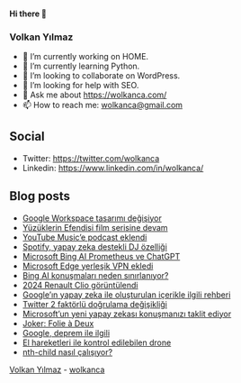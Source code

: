 #### Hi there 👋

### Volkan Yılmaz

- 🔭 I’m currently working on HOME.
- 🌱 I’m currently learning Python.
- 👯 I’m looking to collaborate on WordPress.
- 🤔 I’m looking for help with SEO.
- 💬 Ask me about https://wolkanca.com/
- 📫 How to reach me: wolkanca@gmail.com

## Social
- Twitter: https://twitter.com/wolkanca
- Linkedin: https://www.linkedin.com/in/wolkanca/



## Blog posts
<!-- BLOG-POST-LIST:START -->
- [Google Workspace tasarımı değişiyor](https://wolkanca.com/google-workspace-tasarimi-degisiyor/)
- [Yüzüklerin Efendisi film serisine devam](https://wolkanca.com/yuzuklerin-efendisi-film-serisine-devam/)
- [YouTube Music’e podcast eklendi](https://wolkanca.com/youtube-musice-podcast-eklendi/)
- [Spotify, yapay zeka destekli DJ özelliği](https://wolkanca.com/spotify-yapay-zeka-destekli-dj-ozelligi/)
- [Microsoft Bing AI Prometheus ve ChatGPT](https://wolkanca.com/microsoft-bing-ai-prometheus-ve-chatgpt/)
- [Microsoft Edge yerleşik VPN ekledi](https://wolkanca.com/microsoft-edge-yerlesik-vpn-ekledi/)
- [Bing AI konuşmaları neden sınırlanıyor?](https://wolkanca.com/bing-ai-konusmalari-neden-sinirlaniyor/)
- [2024 Renault Clio görüntülendi](https://wolkanca.com/2024-renault-clio-goruntulendi/)
- [Google’ın yapay zeka ile oluşturulan içerikle ilgili rehberi](https://wolkanca.com/googlein-yapay-zeka-ile-olusturulan-icerikle-ilgili-rehberi/)
- [Twitter 2 faktörlü doğrulama değişikliği](https://wolkanca.com/twitter-2-faktorlu-dogrulama-degisikligi/)
- [Microsoft’un yeni yapay zekası konuşmanızı taklit ediyor](https://wolkanca.com/microsoftun-yeni-yapay-zekasi-konusmanizi-taklit-ediyor/)
- [Joker: Folie à Deux](https://wolkanca.com/joker-folie-a-deux/)
- [Google, deprem ile ilgili](https://wolkanca.com/google-deprem-ile-ilgili/)
- [El hareketleri ile kontrol edilebilen drone](https://wolkanca.com/el-hareketleri-ile-kontrol-edilebilen-drone/)
- [nth-child nasıl çalışıyor?](https://wolkanca.com/nth-child-nasil-calisiyor/)
<!-- BLOG-POST-LIST:END -->


[Volkan Yılmaz](https://volkanyilmaz.com.tr/) - [wolkanca](https://wolkanca.com/)
